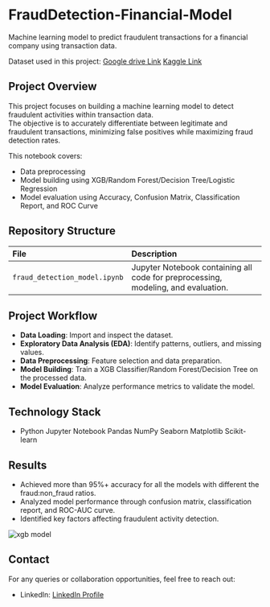 # FraudDetection-Financial-Model
Machine learning model to predict fraudulent transactions for a financial company using transaction data.

Dataset used in this project: [Google drive Link](https://drive.usercontent.google.com/download?id=1VNpyNkGxHdskfdTNRSjjyNa5qC9u0JyV&export=download&authuser=0)
                              [Kaggle Link](https://www.kaggle.com/datasets/ealaxi/paysim1)

## Project Overview
This project focuses on building a machine learning model to detect fraudulent activities within transaction data.  
The objective is to accurately differentiate between legitimate and fraudulent transactions, minimizing false positives while maximizing fraud detection rates.

This notebook covers:
- Data preprocessing
- Model building using XGB/Random Forest/Decision Tree/Logistic Regression
- Model evaluation using Accuracy, Confusion Matrix, Classification Report, and ROC Curve

## Repository Structure
| File | Description |
|:----|:------------|
| `fraud_detection_model.ipynb` | Jupyter Notebook containing all code for preprocessing, modeling, and evaluation. |
 
  ## Project Workflow
- **Data Loading**: Import and inspect the dataset.
- **Exploratory Data Analysis (EDA)**: Identify patterns, outliers, and missing values.
- **Data Preprocessing**: Feature selection and data preparation.
- **Model Building**: Train a XGB Classifier/Random Forest/Decision Tree on the processed data.
- **Model Evaluation**: Analyze performance metrics to validate the model.

## Technology Stack
- Python  Jupyter  Notebook  Pandas  NumPy  Seaborn  Matplotlib  Scikit-learn

## Results
- Achieved more than 95%+ accuracy for all the models with different the fraud:non_fraud ratios.
- Analyzed model performance through confusion matrix, classification report, and ROC-AUC curve.
- Identified key factors affecting fraudulent activity detection.

![xgb model](https://github.com/user-attachments/assets/90d87d73-7cdf-4d0f-8e69-4bbdede391f3)


## Contact
For any queries or collaboration opportunities, feel free to reach out:

- LinkedIn: [LinkedIn Profile](https://www.linkedin.com/in/jayanta-nath-972a04282/)
